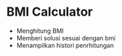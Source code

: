 # BMI Calculator
- Menghitung BMI 
- Memberi solusi sesuai dengan bmi
- Menampilkan histori penrhitungan

